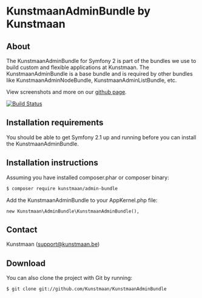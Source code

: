 KunstmaanAdminBundle by Kunstmaan
=================================

About
-----
The KunstmaanAdminBundle for Symfony 2 is part of the bundles we use to build custom and flexible applications at Kunstmaan.
The KunstmaanAdminBundle is a base bundle and is required by other bundles like KunstmaanAdminNodeBundle, KunstmaanAdminListBundle, etc.

View screenshots and more on our [github page](http://kunstmaan.github.com/KunstmaanAdminBundle).

[![Build Status](https://secure.travis-ci.org/Kunstmaan/KunstmaanAdminBundle.png?branch=master)](http://travis-ci.org/Kunstmaan/KunstmaanAdminBundle)

Installation requirements
-------------------------
You should be able to get Symfony 2.1 up and running before you can install the KunstmaanAdminBundle.

Installation instructions
-------------------------
Assuming you have installed composer.phar or composer binary:

``` bash
$ composer require kunstmaan/admin-bundle
```

Add the KunstmaanAdminBundle to your AppKernel.php file:

```
new Kunstmaan\AdminBundle\KunstmaanAdminBundle(),
```

Contact
-------
Kunstmaan (support@kunstmaan.be)

Download
--------
You can also clone the project with Git by running:

```
$ git clone git://github.com/Kunstmaan/KunstmaanAdminBundle
```
